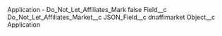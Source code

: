 <?xml version="1.0" encoding="UTF-8"?>
<CustomMetadata xmlns="http://soap.sforce.com/2006/04/metadata" xmlns:xsi="http://www.w3.org/2001/XMLSchema-instance" xmlns:xsd="http://www.w3.org/2001/XMLSchema">
    <label>Application - Do_Not_Let_Affiliates_Mark</label>
    <protected>false</protected>
    <values>
        <field>Field__c</field>
        <value xsi:type="xsd:string">Do_Not_Let_Affiliates_Market__c</value>
    </values>
    <values>
        <field>JSON_Field__c</field>
        <value xsi:type="xsd:string">dnaffimarket</value>
    </values>
    <values>
        <field>Object__c</field>
        <value xsi:type="xsd:string">Application</value>
    </values>
</CustomMetadata>
